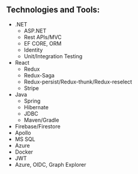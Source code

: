 ## Technologies and Tools: 

- .NET
    - ASP.NET
    - Rest APIs/MVC
    - EF CORE, ORM
    - Identity
    - Unit/Integration Testing
- React
    - Redux
    - Redux-Saga
    - Redux-persist/Redux-thunk/Redux-reselect
    - Stripe
- Java
    - Spring
    - Hibernate
    - JDBC
    - Maven/Gradle
- Firebase/Firestore
- Apollo
- MS SQL
- Azure
- Docker
- JWT
- Azure, OIDC, Graph Explorer



